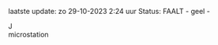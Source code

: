 laatste update: 
zo 29-10-2023  2:24   uur 
Status: FAALT - geel - 
<div class="service R">J</div><div class="service Y">microstation</div>